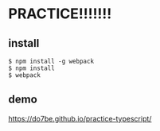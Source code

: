 # PRACTICE!!!!!!!

## install

```
$ npm install -g webpack
$ npm install
$ webpack
```

## demo

https://do7be.github.io/practice-typescript/
